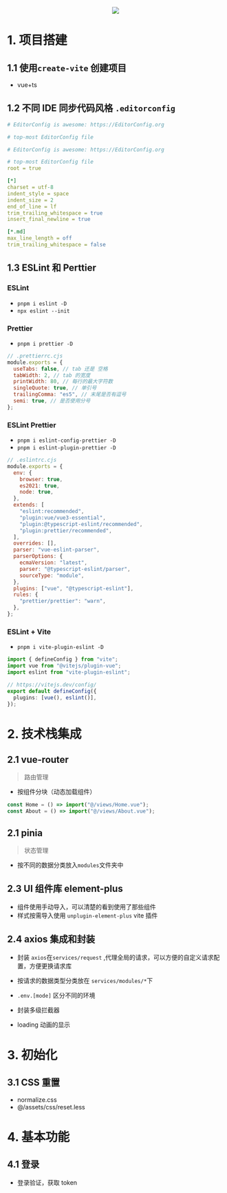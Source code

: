 <p align="center">
  <img src="https://user-images.githubusercontent.com/61053131/199010486-75666ad3-556a-4650-bacb-180ae97841d9.svg">
</p>

# 1. 项目搭建

## 1.1 使用`create-vite` 创建项目

- vue+ts

## 1.2 不同 IDE 同步代码风格 `.editorconfig`

```yaml
# EditorConfig is awesome: https://EditorConfig.org

# top-most EditorConfig file

# EditorConfig is awesome: https://EditorConfig.org

# top-most EditorConfig file
root = true

[*]
charset = utf-8
indent_style = space
indent_size = 2
end_of_line = lf
trim_trailing_whitespace = true
insert_final_newline = true

[*.md]
max_line_length = off
trim_trailing_whitespace = false
```

## 1.3 ESLint 和 Perttier

### ESLint

- `pnpm i eslint -D`
- `npx eslint --init`

### Prettier

- `pnpm i prettier -D`

```js
// .prettierrc.cjs
module.exports = {
  useTabs: false, // tab 还是 空格
  tabWidth: 2, // tab 的宽度
  printWidth: 80, // 每行的最大字符数
  singleQuote: true, // 单引号
  trailingComma: "es5", // 末尾是否有逗号
  semi: true, // 是否使用分号
};
```

### ESLint Prettier

- `pnpm i eslint-config-prettier -D`
- `pnpm i eslint-plugin-prettier -D`

```js
// .eslintrc.cjs
module.exports = {
  env: {
    browser: true,
    es2021: true,
    node: true,
  },
  extends: [
    "eslint:recommended",
    "plugin:vue/vue3-essential",
    "plugin:@typescript-eslint/recommended",
    "plugin:prettier/recommended",
  ],
  overrides: [],
  parser: "vue-eslint-parser",
  parserOptions: {
    ecmaVersion: "latest",
    parser: "@typescript-eslint/parser",
    sourceType: "module",
  },
  plugins: ["vue", "@typescript-eslint"],
  rules: {
    "prettier/prettier": "warn",
  },
};
```

### ESLint + Vite

- `pnpm i vite-plugin-eslint -D`

```ts
import { defineConfig } from "vite";
import vue from "@vitejs/plugin-vue";
import eslint from "vite-plugin-eslint";

// https://vitejs.dev/config/
export default defineConfig({
  plugins: [vue(), eslint()],
});
```

# 2. 技术栈集成

## 2.1 vue-router

> 路由管理

- 按组件分块（动态加载组件）

```js
const Home = () => import("@/views/Home.vue");
const About = () => import("@/views/About.vue");
```

## 2.1 pinia

> 状态管理

- 按不同的数据分类放入`modules`文件夹中

## 2.3 UI 组件库 element-plus

- 组件使用手动导入，可以清楚的看到使用了那些组件
- 样式按需导入使用 `unplugin-element-plus` vite 插件

## 2.4 axios 集成和封装

- 封装 `axios`在`services/request` ,代理全局的请求，可以方便的自定义请求配置，方便更换请求库
- 按请求的数据类型分类放在 `services/modules/*`下

- `.env.[mode]` 区分不同的环境

- 封装多级拦截器

- loading 动画的显示

# 3. 初始化

## 3.1 CSS 重置

- normalize.css
- @/assets/css/reset.less

# 4. 基本功能

## 4.1 登录

- 登录验证，获取 token

